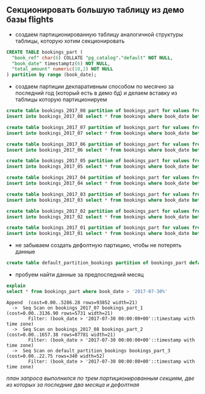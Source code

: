 ## Секционировать большую таблицу из демо базы flights

* создаем партиционированную таблицу аналогичной структуры таблицы, которую хотим секционировать

```sql
CREATE TABLE bookings_part (
  "book_ref" char(6) COLLATE "pg_catalog"."default" NOT NULL,
  "book_date" timestamptz(6) NOT NULL,
  "total_amount" numeric(10,2) NOT NULL
) partition by range (book_date);
```
* создаем партиции декларативным способом по месячно за последний год (который есть в демо бд) и делаем вставку из таблицы которую партиционируем

```sql
create table bookings_2017_08 partition of bookings_part for values from (date'2017-08-01') to (date'2017-09-01');
insert into bookings_2017_08 select * from bookings where book_date between date'2017-08-01' and date'2017-09-01' -1;

create table bookings_2017_07 partition of bookings_part for values from (date'2017-07-01') to (date'2017-08-01');
insert into bookings_2017_07 select * from bookings where book_date between date'2017-07-01' and date'2017-08-01' -1;

create table bookings_2017_06 partition of bookings_part for values from (date'2017-06-01') to (date'2017-07-01');
insert into bookings_2017_06 select * from bookings where book_date between date'2017-06-01' and date'2017-07-01' -1;

create table bookings_2017_05 partition of bookings_part for values from (date'2017-05-01') to (date'2017-06-01');
insert into bookings_2017_05 select * from bookings where book_date between date'2017-05-01' and date'2017-06-01' -1;

create table bookings_2017_04 partition of bookings_part for values from (date'2017-04-01') to (date'2017-05-01');
insert into bookings_2017_04 select * from bookings where book_date between date'2017-04-01' and date'2017-05-01' -1;

create table bookings_2017_03 partition of bookings_part for values from (date'2017-03-01') to (date'2017-04-01');
insert into bookings_2017_03 select * from bookings where book_date between date'2017-03-01' and date'2017-04-01' -1;

create table bookings_2017_02 partition of bookings_part for values from (date'2017-02-01') to (date'2017-03-01');
insert into bookings_2017_02 select * from bookings where book_date between date'2017-02-01' and date'2017-03-01' -1;

create table bookings_2017_01 partition of bookings_part for values from ('2017-01-01') to (date'2017-02-01');
insert into bookings_2017_01 select * from bookings where book_date between date'2017-01-01' and date'2017-02-01' -1;
```
* не забываем создать дефолтную партицию, чтобы не потерять данные

```sql
create table default_partition_bookings partition of bookings_part default;
```
* пробуем найти данные за предпоследний месяц
```sql
explain
select * from bookings_part where book_date > '2017-07-30%'
```
```console
Append  (cost=0.00..5286.28 rows=93852 width=21)
  ->  Seq Scan on bookings_2017_07 bookings_part_1  (cost=0.00..3136.90 rows=5731 width=21)
        Filter: (book_date > '2017-07-30 00:00:00+00'::timestamp with time zone)
  ->  Seq Scan on bookings_2017_08 bookings_part_2  (cost=0.00..1657.38 rows=87781 width=21)
        Filter: (book_date > '2017-07-30 00:00:00+00'::timestamp with time zone)
  ->  Seq Scan on default_partition_bookings bookings_part_3  (cost=0.00..22.75 rows=340 width=52)
        Filter: (book_date > '2017-07-30 00:00:00+00'::timestamp with time zone)
```
*план запроса выполнился по трем партиционированным секциям, две из которых за последние два месяца и дефолтная*

